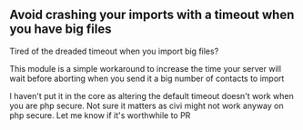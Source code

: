 ## Avoid crashing your imports with a timeout when you have big files


Tired of the dreaded timeout when you import big files? 

This module is a simple workaround to increase the time your server will wait before aborting when you send it a big number of contacts to import

I haven't put it in the core as altering the default timeout doesn't work when you are php secure. Not sure it matters as civi might not work anyway on php secure. Let me know if it's worthwhile to PR
